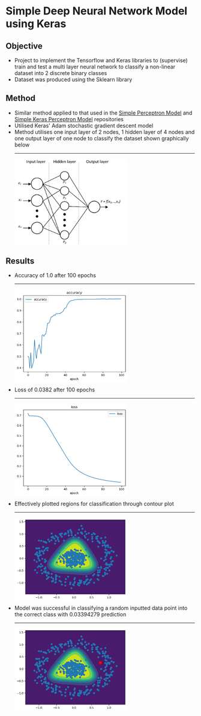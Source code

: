 # Simple Deep Neural Network Model using Keras

## Objective 
- Project to implement the Tensorflow and Keras libraries to (supervise) train and test a multi layer neural network to classify a non-linear dataset into 2 discrete binary classes
- Dataset was produced using the Sklearn library 

## Method
- Similar method applied to that used in the [Simple Perceptron Model](https://github.com/sebdisiena/Simple-Perceptron-Model?tab=readme-ov-file) and [Simple Keras Perceptron Model](https://github.com/sebdisiena/Simple-Perceptron-Model-Keras) repositories
- Utilised Keras' Adam stochastic gradient descent model  
- Method utilises one input layer of 2 nodes, 1 hidden layer of 4 nodes and one output layer of one node to classify the dataset shown graphically below
  <hr>
  <img src="Figures/multilayer_neural_network.png" alt="Accuracy Plot" width="300" style="display:block; margin:10px 0;">

## Results
- Accuracy of 1.0 after 100 epochs 
  <hr>
  <img src="Figures/accuracy_plot.png" alt="Accuracy Plot" width="300" style="display:block; margin:10px 0;"> 
- Loss of 0.0382 after 100 epochs
  <hr>
  <img src="Figures/loss_plot.png" alt="Loss Plot" width="300" style="display:block; margin:10px 0;">
- Effectively plotted regions for classification through contour plot
  <hr>
  <img src="Figures/contour_plot.png" alt="Contour Plot" width="300" style="display:block; margin:10px 0;">
- Model was successful in classifying a random inputted data point into the correct class with 0.03394279 prediction
  <hr>
  <img src="Figures/prediction_new_point.png" alt="Model Prediction" width="300" style="display:block; margin:10px 0;">